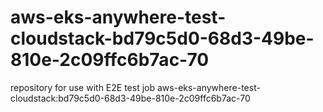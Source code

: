 # aws-eks-anywhere-test-cloudstack-bd79c5d0-68d3-49be-810e-2c09ffc6b7ac-70
repository for use with E2E test job aws-eks-anywhere-test-cloudstack:bd79c5d0-68d3-49be-810e-2c09ffc6b7ac-70
